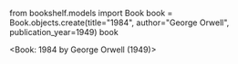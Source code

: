 from bookshelf.models import Book
book = Book.objects.create(title="1984", author="George Orwell", publication_year=1949)
book

<Book: 1984 by George Orwell (1949)>
